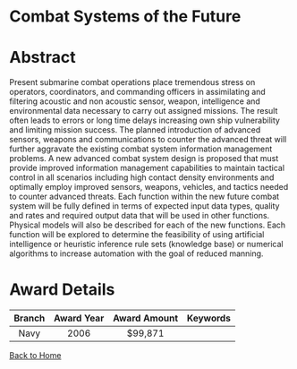 
Combat Systems of the Future
============================

# Abstract


Present submarine combat operations place tremendous stress on operators, coordinators, and commanding officers in assimilating and filtering acoustic and non acoustic sensor, weapon, intelligence and environmental data necessary to carry out assigned missions.  The result often leads to errors or long time delays increasing own ship vulnerability and limiting mission success. The planned introduction of advanced sensors, weapons and communications to counter the advanced threat will further aggravate the existing combat system information management problems. A new advanced combat system design is proposed that must provide improved information management capabilities to maintain tactical control in all scenarios including high contact density environments and optimally employ improved sensors, weapons, vehicles, and tactics needed to counter advanced threats.  Each function within the new future combat system will be fully defined in terms of expected input data types, quality and rates and required output data that will be used in other functions. Physical models will also be described for each of the new functions. Each function will be explored to determine the feasibility of using artificial intelligence or heuristic inference rule sets (knowledge base) or numerical algorithms to increase automation with the goal of reduced manning.  

# Award Details

|Branch|Award Year|Award Amount|Keywords|
| :---: | :---: | :---: | :---: |
|Navy|2006|$99,871||
  
  


[Back to Home](https://github.com/chrischow/dod_sbir_awards/Reports/DJ/#1867)